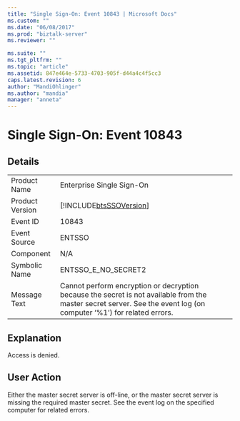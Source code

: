 ```yaml
---
title: "Single Sign-On: Event 10843 | Microsoft Docs"
ms.custom: ""
ms.date: "06/08/2017"
ms.prod: "biztalk-server"
ms.reviewer: ""

ms.suite: ""
ms.tgt_pltfrm: ""
ms.topic: "article"
ms.assetid: 847e464e-5733-4703-905f-d44a4c4f5cc3
caps.latest.revision: 6
author: "MandiOhlinger"
ms.author: "mandia"
manager: "anneta"
---
```

# Single Sign-On: Event 10843
## Details  
  
|||  
|-|-|  
|Product Name|Enterprise Single Sign-On|  
|Product Version|[!INCLUDE[btsSSOVersion](../includes/btsssoversion-md.md)]|  
|Event ID|10843|  
|Event Source|ENTSSO|  
|Component|N/A|  
|Symbolic Name|ENTSSO_E_NO_SECRET2|  
|Message Text|Cannot perform encryption or decryption because the secret is not available from the master secret server. See the event log (on computer ‘%1’) for related errors.|  
  
## Explanation  
 Access is denied.  
  
## User Action  
 Either the master secret server is off-line, or the master secret server is missing the required master secret. See the event log on the specified computer for related errors.